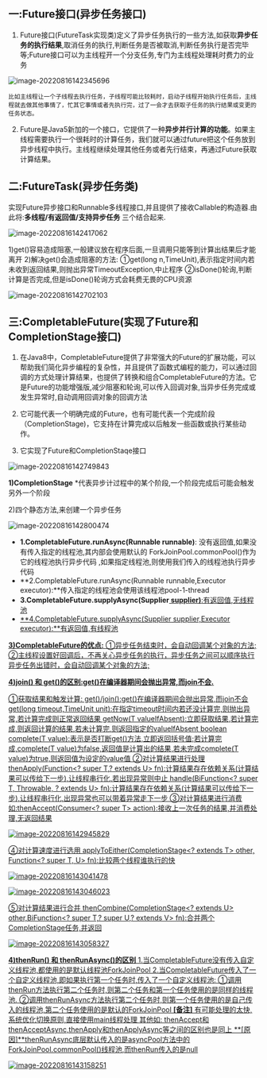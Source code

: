## 一:Future接口(异步任务接口)

  1) Future接口(FutureTask实现类)定义了异步任务执行的一些方法,如获取**异步任务的执行结果**,取消任务的执行,判断任务是否被取消,判断任务执行是否完毕等;Future接口可以为主线程开一个分支任务,专门为主线程处理耗时费力的业务

![image-20220816142345696](assets/image-20220816142345696.png)

 	比如主线程让一个子线程去执行任务，子线程可能比较耗时，启动子线程开始执行任务后，主线程就去做其他事情了，忙其它事情或者先执行完，过了一会才去获取子任务的执行结果或变更的任务状态。

2. Future是Java5新加的一个接口，它提供了一种**异步并行计算的功能**。如果主线程需要执行一个很耗时的计算任务，我们就可以通过future把这个任务放到异步线程中执行。主线程继续处理其他任务或者先行结束，再通过Future获取计算结果。

## 二:FutureTask(异步任务类)

实现Future异步接口和Runnable多线程接口,并且提供了接收Callable的构造器.由此将:**多线程/有返回值/支持异步任务**  三个结合起来.

![image-20220816142417062](assets/image-20220816142417062.png)

  1)get()容易造成阻塞,一般建议放在程序后面,一旦调用只能等到计算出结果后才能离开 
   2)解决get()会造成阻塞的方法:
      ①get(long n,TimeUnit),表示指定时间内若未收到返回结果,则抛出异常TimeoutException,中止程序
      ②isDone()轮询,判断计算是否完成,但是isDone()轮询方式会耗费无畏的CPU资源

![image-20220816142702103](assets/image-20220816142702103.png)

## 三:CompletableFuture(实现了Future和CompletionStage接口)

1. 在Java8中，CompletableFuture提供了非常强大的Future的扩展功能，可以帮助我们简化异步编程的复杂性，并且提供了函数式编程的能力，可以通过回调的方式处理计算结果，也提供了转换和组合CompletableFuture的方法。它是Future的功能增强版,减少阻塞和轮询,可以传入回调对象,当异步任务完成或发生异常时,自动调用回调对象的回调方法

2. 它可能代表一个明确完成的Future，也有可能代表一个完成阶段（CompletionStage)，它支持在计算完成以后触发一些函数或执行某些动作。

3. 它实现了Future和CompletionStaqe接口

![image-20220816142749843](assets/image-20220816142749843.png)

   **1)CompletionStage**
     *代表异步计过程中的某个阶段,一个阶段完成后可能会触发另外一个阶段

   2)四个静态方法,来创建一个异步任务

![image-20220816142800474](assets/image-20220816142800474.png)

 *   **1.CompletableFuture.runAsync(Runnable runnable)**: 没有返回值,如果没有传入指定的线程池,其内部会使用默认的                  ForkJoinPool.commonPool()作为它的线程池执行异步代码	,如果指定线程池,则使用我们传入的线程池执行异步代码
 *   **2.CompletableFuture.runAsync(Runnable runnable,Executor executor):**传入指定的线程池会使用该线程池pool-1-thread
 *   **3.CompletableFuture.supplyAsync(Supplier<U> supplier)**:有返回值,无线程池
 *   **4.CompletableFuture.supplyAsync(Supplier<U> supplier,Executor executor):**有返回值,有线程池

 **3)CompletableFuture的优点:**
    ①异步任务结束时，会自动回调某个对象的方法;
    ②主线程设置好回调后，不再关心异步任务的执行，异步任务之间可以顺序执行异步任务出错时，会自动回调某个对象的方法;

**4)join() 和 get()的区别:get()在编译器期间会抛出异常,而join不会.**

 ①获取结果和触发计算:
      get()/join():get()在编译器期间会抛出异常,而join不会
      get(long timeout,TimeUnit unit):在指定timeout时间内若还没计算完,则抛出异常,若计算完成则正常返回结果
      getNow(T valueIfAbsent):立即获取结果,若计算完成,则返回计算的结果,若未计算完,则返回指定的valueIfAbsent
      boolean complete(T value):表示是否打断get()方法,立即返回括号值;若计算完成,complete(T value)为false,返回值是计算出的结果,若未完成complete(T value)为true,则返回值为设定的value值
    ②对计算结果进行处理
      thenApply(Function<? super T,? extends U> fn):计算结果存在依赖关系(计算结果可以传给下一步),让线程串行化,若出现异常则中止
      handle(BiFunction<? super T, Throwable, ? extends U> fn):计算结果存在依赖关系(计算结果可以传给下一步),让线程串行化,出现异常也可以带着异常走下一步
    ③对计算结果进行消费
		 如:thenAccept(Consumer<? super T> action):接收上一次任务的结果,并消费处理,无返回结果

![image-20220816142945829](assets/image-20220816142945829.png)

④对计算速度进行选用
     applyToEither(CompletionStage<? extends T> other, Function<? super T, U> fn):比较两个线程谁执行的快

![image-20220816143041478](assets/image-20220816143041478.png)

![image-20220816143046023](assets/image-20220816143046023.png)

  ⑤对计算结果进行合并
		thenCombine(CompletionStage<? extends U> other,BiFunction<? super T,? super U,? extends V> fn):合并两个CompletionStage任务,并返回

![image-20220816143058327](assets/image-20220816143058327.png)

 **4)thenRun() 和  thenRunAsync()的区别**
  1.当CompletableFuture没有传入自定义线程池,都使用的是默认线程池ForkJoinPool
  2.当CompletableFuture传入了一个自定义线程池,即如果执行第一个任务时,传入了一个自定义线程池:
     ①调用thenRun方法执行第二个任务时,则第二个任务和第一个任务使用的是同样的线程池.
     ②调用thenRunAsync方法执行第二个任务时,则第一个任务使用的是自己传入的线程池,第二个任务使用的是默认的ForkJoinPool
**[备注]** 有可能处理的太快,系统优化切换原则,直接使用main线程处理
          其他如: thenAccept和thenAcceptAsync,thenApply和thenApplyAsync等之间的区别也是同上
**[原因]**thenRunAsync底层默认传入的是asyncPool方法中的ForkJoinPool.commonPool()线程池,而thenRun传入的是null

![image-20220816143158251](assets/image-20220816143158251.png)